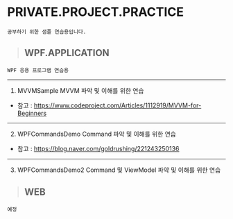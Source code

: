 # PRIVATE.PROJECT.PRACTICE
    공부하기 위한 샘플 연습용입니다.

>## WPF.APPLICATION
    WPF 응용 프로그램 연습용

* * *
1. MVVMSample
	MVVM 파악 및 이해를 위한 연습
* 참고 : https://www.codeproject.com/Articles/1112919/MVVM-for-Beginners   

* * *
02. WPFCommandsDemo 
    Command 파악 및 이해를 위한 연습
* 참고 : https://blog.naver.com/goldrushing/221243250136   

* * *
03. WPFCommandsDemo2
    Command 및 ViewModel 파악 및 이해를 위한 연습
	
>## WEB
    예정
